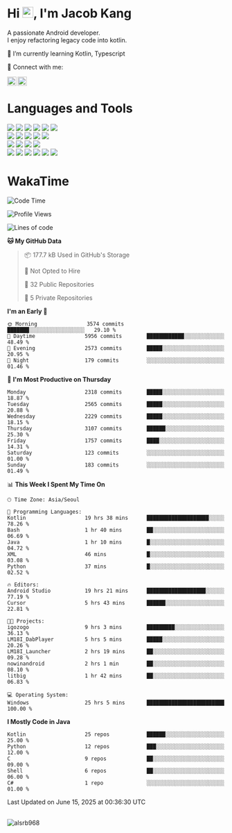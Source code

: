 # Hi <img src="https://media.giphy.com/media/hvRJCLFzcasrR4ia7z/giphy.gif" width="25px">, I'm Jacob Kang
A passionate Android developer.
</br>
I enjoy refactoring legacy code into kotlin.

🌱 I’m currently learning Kotlin, Typescript

🤝 Connect with me:

<a href="https://www.linkedin.com/in/minkyu-kang-b7477b1b2/"><img align="left" src="https://raw.githubusercontent.com/yushi1007/yushi1007/main/images/linkedin.svg" alt="Minkyu Kang | LinkedIn" width="21px"/></a>
<a href="https://www.instagram.com/_jacob_kang/"><img align="left" src="https://raw.githubusercontent.com/yushi1007/yushi1007/main/images/instagram.svg" alt="Jacob Kang | Instagram" width="21px"/></a>

</br>

# Languages and Tools

<div align="left">
<img src="https://img.shields.io/badge/java-007396?logo=java&logoColor=white"/>
<img src="https://img.shields.io/badge/kotlin-7F52FF?logo=kotlin&logoColor=white"/>
<img src="https://img.shields.io/badge/python-3776AB?logo=python&logoColor=white"/>
<img src="https://img.shields.io/badge/bash shell-4EAA25?logo=gnubash&logoColor=white"/>
<img src="https://img.shields.io/badge/c-A8B9CC?logo=c&logoColor=white"/>
<img src="https://img.shields.io/badge/c++-00599C?logo=c%2b%2b&logoColor=white"/>
</div>
<div align="left">
<img src="https://img.shields.io/badge/git-F05032?logo=git&logoColor=white"/>
<img src="https://img.shields.io/badge/github-181717?logo=github&logoColor=white"/>
<img src="https://img.shields.io/badge/mysql-4479A1?logo=mysql&logoColor=white"/>
<img src="https://img.shields.io/badge/sqlite-003B57?logo=sqlite&logoColor=white"/>
<img src="https://img.shields.io/badge/amazon AWS-232F3E?logo=amazonaws&logoColor=white"/>
</div>
<div align="left">
<img src="https://img.shields.io/badge/android-3DDC84?logo=android&logoColor=white"/>
<img src="https://img.shields.io/badge/linux-FCC624?logo=linux&logoColor=white"/>
<img src="https://img.shields.io/badge/flask-000000?logo=flask&logoColor=white"/>
<img src="https://img.shields.io/badge/arduino-00979D?logo=arduino&logoColor=white"/>
</div>
<div align="left">
<img src="https://img.shields.io/badge/slack-4A154B?logo=slack&logoColor=white"/>
<img src="https://img.shields.io/badge/notion-000000?logo=notion&logoColor=white"/>
<img src="https://img.shields.io/badge/jira-0052CC?logo=jira&logoColor=white"/>
<img src="https://img.shields.io/badge/postman-FF6C37?logo=postman&logoColor=white"/>
<img src="https://img.shields.io/badge/intellij-000000?logo=intellijidea&logoColor=white"/>
<img src="https://img.shields.io/badge/pycharm-000000?logo=pycharm&logoColor=white"/>
</div>

# WakaTime

<!--START_SECTION:waka-->
![Code Time](http://img.shields.io/badge/Code%20Time-4%2C906%20hrs%2040%20mins-blue)

![Profile Views](http://img.shields.io/badge/Profile%20Views-0-blue)

![Lines of code](https://img.shields.io/badge/From%20Hello%20World%20I%27ve%20Written-5.3%20million%20lines%20of%20code-blue)

**🐱 My GitHub Data** 

> 📦 177.7 kB Used in GitHub's Storage 
 > 
> 🚫 Not Opted to Hire
 > 
> 📜 32 Public Repositories 
 > 
> 🔑 5 Private Repositories 
 > 
**I'm an Early 🐤** 

```text
🌞 Morning                3574 commits        ███████░░░░░░░░░░░░░░░░░░   29.10 % 
🌆 Daytime                5956 commits        ████████████░░░░░░░░░░░░░   48.49 % 
🌃 Evening                2573 commits        █████░░░░░░░░░░░░░░░░░░░░   20.95 % 
🌙 Night                  179 commits         ░░░░░░░░░░░░░░░░░░░░░░░░░   01.46 % 
```
📅 **I'm Most Productive on Thursday** 

```text
Monday                   2318 commits        █████░░░░░░░░░░░░░░░░░░░░   18.87 % 
Tuesday                  2565 commits        █████░░░░░░░░░░░░░░░░░░░░   20.88 % 
Wednesday                2229 commits        █████░░░░░░░░░░░░░░░░░░░░   18.15 % 
Thursday                 3107 commits        ██████░░░░░░░░░░░░░░░░░░░   25.30 % 
Friday                   1757 commits        ████░░░░░░░░░░░░░░░░░░░░░   14.31 % 
Saturday                 123 commits         ░░░░░░░░░░░░░░░░░░░░░░░░░   01.00 % 
Sunday                   183 commits         ░░░░░░░░░░░░░░░░░░░░░░░░░   01.49 % 
```


📊 **This Week I Spent My Time On** 

```text
🕑︎ Time Zone: Asia/Seoul

💬 Programming Languages: 
Kotlin                   19 hrs 38 mins      ████████████████████░░░░░   78.26 % 
Bash                     1 hr 40 mins        ██░░░░░░░░░░░░░░░░░░░░░░░   06.69 % 
Java                     1 hr 10 mins        █░░░░░░░░░░░░░░░░░░░░░░░░   04.72 % 
XML                      46 mins             █░░░░░░░░░░░░░░░░░░░░░░░░   03.08 % 
Python                   37 mins             █░░░░░░░░░░░░░░░░░░░░░░░░   02.52 % 

🔥 Editors: 
Android Studio           19 hrs 21 mins      ███████████████████░░░░░░   77.19 % 
Cursor                   5 hrs 43 mins       ██████░░░░░░░░░░░░░░░░░░░   22.81 % 

🐱‍💻 Projects: 
igozogo                  9 hrs 3 mins        █████████░░░░░░░░░░░░░░░░   36.13 % 
LM18I_DabPlayer          5 hrs 5 mins        █████░░░░░░░░░░░░░░░░░░░░   20.26 % 
LM18I_Launcher           2 hrs 19 mins       ██░░░░░░░░░░░░░░░░░░░░░░░   09.28 % 
nowinandroid             2 hrs 1 min         ██░░░░░░░░░░░░░░░░░░░░░░░   08.10 % 
litbig                   1 hr 42 mins        ██░░░░░░░░░░░░░░░░░░░░░░░   06.83 % 

💻 Operating System: 
Windows                  25 hrs 5 mins       █████████████████████████   100.00 % 
```

**I Mostly Code in Java** 

```text
Kotlin                   25 repos            ██████░░░░░░░░░░░░░░░░░░░   25.00 % 
Python                   12 repos            ███░░░░░░░░░░░░░░░░░░░░░░   12.00 % 
C                        9 repos             ██░░░░░░░░░░░░░░░░░░░░░░░   09.00 % 
Shell                    6 repos             ██░░░░░░░░░░░░░░░░░░░░░░░   06.00 % 
C#                       1 repo              ░░░░░░░░░░░░░░░░░░░░░░░░░   01.00 % 
```




 Last Updated on June 15, 2025 at 00:36:30 UTC
<!--END_SECTION:waka-->

</br>

<div align="left">
<img align="left" src="https://github-readme-stats.vercel.app/api/top-langs?username=alsrb968&show_icons=true&locale=en&layout=compact&theme=dark" alt="alsrb968" />
</div>
